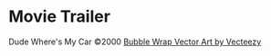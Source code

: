 # Movie Trailer
Dude Where's My Car &copy;2000
<a href="https://www.vecteezy.com">Bubble Wrap Vector Art by Vecteezy</a>
